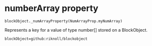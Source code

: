 
# numberArray property

```sig
blockObject._numArrayProperty(NumArrayProp.myNumArray)
```

Represents a key for a value of type number[] stored on a BlockObject.

```package
blockObject=github:riknoll/blockobject
```
